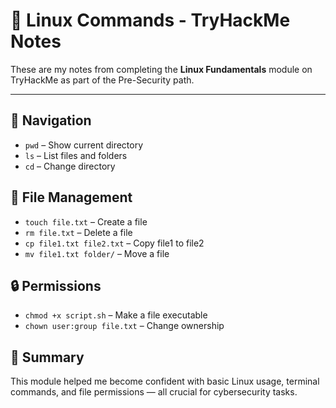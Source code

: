 # 🐧 Linux Commands - TryHackMe Notes

These are my notes from completing the **Linux Fundamentals** module on TryHackMe as part of the Pre-Security path.

---

## 📁 Navigation
- `pwd` – Show current directory
- `ls` – List files and folders
- `cd` – Change directory

## 📝 File Management
- `touch file.txt` – Create a file
- `rm file.txt` – Delete a file
- `cp file1.txt file2.txt` – Copy file1 to file2
- `mv file1.txt folder/` – Move a file

## 🔒 Permissions
- `chmod +x script.sh` – Make a file executable
- `chown user:group file.txt` – Change ownership

## 🧠 Summary
This module helped me become confident with basic Linux usage, terminal commands, and file permissions — all crucial for cybersecurity tasks.
